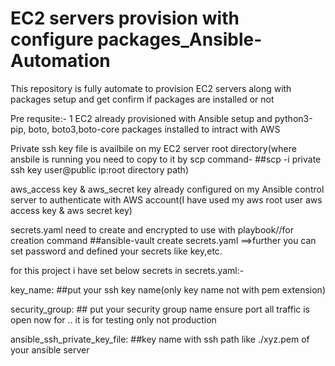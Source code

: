 # EC2 servers provision with configure packages_Ansible-Automation
This repository is fully automate to provision EC2 servers along with packages setup and get confirm if packages are installed or not 

Pre requsite:-
1 EC2 already provisioned with Ansible setup and python3-pip, boto, boto3,boto-core packages installed to intract with AWS

Private ssh key file is availbile on my EC2 server root directory(where ansbile is running you need to copy to it by scp command-
##scp -i private ssh key user@public ip:root directory path) 

aws_access key & aws_secret key already configured on my Ansible control server to authenticate with AWS account(I have used my aws root user aws access key & aws secret key)

secrets.yaml need to create and encrypted to use with playbook//for creation command
##ansible-vault create secrets.yaml ==>further you can set password and defined your secrets like key,etc.

for this project i have set below secrets in secrets.yaml:-

key_name: ##put your ssh key name(only key name not with pem extension)

security_group: ## put your security group name ensure port all traffic is open now for .. it is for testing only not production

ansible_ssh_private_key_file: ##key name with ssh path like ./xyz.pem of your ansible server

